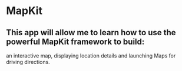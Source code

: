# MapKit
## This app will allow me to learn how to use the powerful MapKit framework to build:  
an interactive map, displaying location details and launching Maps for driving directions.
